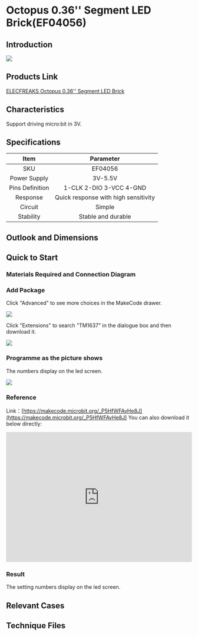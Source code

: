 ﻿# Octopus 0.36'' Segment LED Brick(EF04056)

## Introduction


![](https://wiki-media-ef.oss-cn-hongkong.aliyuncs.com/i18n/en/docusaurus-plugin-content-docs/current/microbit/sensor/octopus-sensors/images/sensor/images/04056_1.jpg)

## Products Link

[ELECFREAKS Octopus 0.36'' Segment LED Brick](https://shop.elecfreaks.com/products/elecfreaks-octopus-0-36-segment-led-brick?_pos=1&_sid=cbacd0765&_ss=r)

## Characteristics 


 Support driving micro:bit in 3V.

## Specifications


Item | Parameter 
:-: | :-: 
SKU|EF04056
Power Supply|3V-5.5V
Pins Definition|1-CLK 2-DIO 3-VCC 4-GND
Response|Quick response with high sensitivity
Circuit|Simple
Stability|Stable and durable

## Outlook and Dimensions




## Quick to Start 


### Materials Required and Connection Diagram






### Add Package

Click "Advanced" to see more choices in the MakeCode drawer. 


![](https://wiki-media-ef.oss-cn-hongkong.aliyuncs.com/i18n/en/docusaurus-plugin-content-docs/current/microbit/sensor/octopus-sensors/images/sensor/images/smtcNoB.png)


Click "Extensions" to search "TM1637" in the dialogue box and then download it.



![](https://wiki-media-ef.oss-cn-hongkong.aliyuncs.com/i18n/en/docusaurus-plugin-content-docs/current/microbit/sensor/octopus-sensors/images/sensor/images/04056_3.png)



### Programme as the picture shows
 The numbers display on the led screen.

 



![](https://wiki-media-ef.oss-cn-hongkong.aliyuncs.com/i18n/en/docusaurus-plugin-content-docs/current/microbit/sensor/octopus-sensors/images/sensor/images/04056_5.png)





### Reference
Link：[https://makecode.microbit.org/_P5HfWFAvHe8J](https://makecode.microbit.org/_P5HfWFAvHe8J)
You can also download it below directly:

<div style="position:relative;height:0;padding-bottom:70%;overflow:hidden;"><iframe style="position:absolute;top:0;left:0;width:100%;height:100%;" src="https://makecode.microbit.org/#pub:_P5HfWFAvHe8J" frameborder="0" sandbox="allow-popups allow-forms allow-scripts allow-same-origin"></iframe></div>  


### Result
 The setting numbers display on the led screen.

## Relevant Cases


## Technique Files


